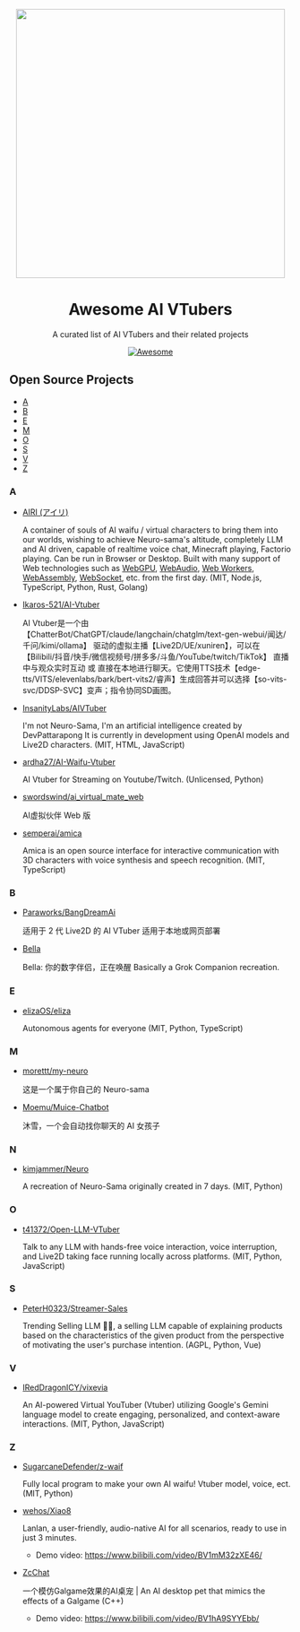 <p align="center">
  <picture>
    <source
      width="480"
      srcset="./assets/logo-dark.png"
      media="(prefers-color-scheme: dark)"
    />
    <source
      width="480"
      srcset="./assets/logo-light.png"
      media="(prefers-color-scheme: light), (prefers-color-scheme: no-preference)"
    />
    <img width="480" src="./assets/logo-light.png" />
  </picture>
</p>

<h1 align="center">Awesome AI VTubers</h1>

<p align="center">A curated list of AI VTubers and their related projects</p>

<div align="center">

[![Awesome](https://awesome.re/badge.svg)](https://awesome.re)

</div>

## Open Source Projects

- [A](#a)
- [B](#b)
- [E](#e)
- [M](#m)
- [O](#o)
- [S](#s)
- [V](#v)
- [Z](#z)

### A

- [AIRI (アイリ)](https://github.com/moeru-ai/airi)

  A container of souls of AI waifu / virtual characters to bring them into our worlds, wishing to achieve Neuro-sama's altitude, completely LLM and AI driven, capable of realtime voice chat, Minecraft playing, Factorio playing. Can be run in Browser or Desktop. Built with many support of Web technologies such as [WebGPU](https://www.w3.org/TR/webgpu/), [WebAudio](https://developer.mozilla.org/en-US/docs/Web/API/Web_Audio_API), [Web Workers](https://developer.mozilla.org/en-US/docs/Web/API/Web_Workers_API/Using_web_workers), [WebAssembly](https://webassembly.org/), [WebSocket](https://developer.mozilla.org/en-US/docs/Web/API/WebSocket), etc. from the first day. (MIT, Node.js, TypeScript, Python, Rust, Golang)

- [Ikaros-521/AI-Vtuber](https://github.com/Ikaros-521/AI-Vtuber)

  AI Vtuber是一个由 【ChatterBot/ChatGPT/claude/langchain/chatglm/text-gen-webui/闻达/千问/kimi/ollama】 驱动的虚拟主播【Live2D/UE/xuniren】，可以在 【Bilibili/抖音/快手/微信视频号/拼多多/斗鱼/YouTube/twitch/TikTok】 直播中与观众实时互动 或 直接在本地进行聊天。它使用TTS技术【edge-tts/VITS/elevenlabs/bark/bert-vits2/睿声】生成回答并可以选择【so-vits-svc/DDSP-SVC】变声；指令协同SD画图。

- [InsanityLabs/AIVTuber](https://github.com/InsanityLabs/AIVTuber)

  I'm not Neuro-Sama, I'm an artificial intelligence created by DevPattarapong It is currently in development using OpenAI models and Live2D characters. (MIT, HTML, JavaScript)

- [ardha27/AI-Waifu-Vtuber](https://github.com/ardha27/AI-Waifu-Vtuber)

  AI Vtuber for Streaming on Youtube/Twitch. (Unlicensed, Python)

- [swordswind/ai_virtual_mate_web](https://github.com/swordswind/ai_virtual_mate_web)

  AI虚拟伙伴 Web 版

- [semperai/amica](https://github.com/semperai/amica/)

  Amica is an open source interface for interactive communication with 3D characters with voice synthesis and speech recognition. (MIT, TypeScript)

### B

- [Paraworks/BangDreamAi](https://github.com/Paraworks/BangDreamAi)

  适用于 2 代 Live2D 的 AI VTuber 适用于本地或网页部署

- [Bella](https://github.com/Jackywine/Bella)

  Bella: 你的数字伴侣，正在唤醒
  Basically a Grok Companion recreation.

### E

- [elizaOS/eliza](https://github.com/elizaOS/eliza)

  Autonomous agents for everyone (MIT, Python, TypeScript)
  
### M

- [morettt/my-neuro](https://github.com/morettt/my-neuro)

  这是一个属于你自己的 Neuro-sama

- [Moemu/Muice-Chatbot](https://github.com/Moemu/Muice-Chatbot)

  沐雪，一个会自动找你聊天的 AI 女孩子

### N

- [kimjammer/Neuro](https://github.com/kimjammer/Neuro)

  A recreation of Neuro-Sama originally created in 7 days. (MIT, Python)

### O

- [t41372/Open-LLM-VTuber](https://github.com/t41372/Open-LLM-VTuber)

  Talk to any LLM with hands-free voice interaction, voice interruption, and Live2D taking face running locally across platforms. (MIT, Python, JavaScript)

### S

- [PeterH0323/Streamer-Sales](https://github.com/PeterH0323/Streamer-Sales)

  Trending Selling LLM 🛒🎁, a selling LLM capable of explaining products based on the characteristics of the given product from the perspective of motivating the user's purchase intention. (AGPL, Python, Vue)

### V

- [IRedDragonICY/vixevia](https://github.com/IRedDragonICY/vixevia)

  An AI-powered Virtual YouTuber (Vtuber) utilizing Google's Gemini language model to create engaging, personalized, and context-aware interactions. (MIT, Python, JavaScript)

### Z

- [SugarcaneDefender/z-waif](https://github.com/SugarcaneDefender/z-waif)

  Fully local program to make your own AI waifu! Vtuber model, voice, ect. (MIT, Python)

- [wehos/Xiao8](https://github.com/wehos/Xiao8)

  Lanlan, a user-friendly, audio-native AI for all scenarios, ready to use in just 3 minutes.

  - Demo video: https://www.bilibili.com/video/BV1mM32zXE46/

- [ZcChat](https://github.com/Zao-chen/ZcChat)

  一个模仿Galgame效果的AI桌宠 | An AI desktop pet that mimics the effects of a Galgame (C++)

  - Demo video: https://www.bilibili.com/video/BV1hA9SYYEbb/
